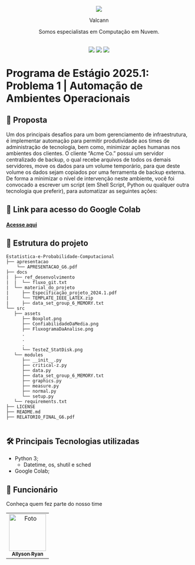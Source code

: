 <p align="center">
  <img align="center" src='[https://user-images.githubusercontent.com/54161035/200095500-d5fec4ba-c97e-4f19-9e39-6764418a736b.png](https://www.valcann.com.br/wp-content/uploads/2023/07/valcann-logo.png)' />
</p>
<p align="center">Valcann</p>
<p align="center">Somos especialistas em Computação em Nuvem.</p>

##

<p align="center">
  <img align="center" src='https://img.shields.io/badge/Status-complete-green' />
  <img align="center" src='https://img.shields.io/badge/version-1-green' />
  <img align="center" src='https://img.shields.io/badge/release%20date-abr/2023-green' />
</p>

# Programa de Estágio 2025.1: Problema 1 | Automação de Ambientes Operacionais

## 📕 Proposta

Um dos principais desafios para um bom gerenciamento de infraestrutura, é implementar automação para permitir produtividade aos times de administração de tecnologia, bem como, minimizar ações humanas nos ambientes dos clientes. O cliente “Acme Co.” possui um servidor centralizado de backup, o qual recebe arquivos de todos os demais servidores, move os dados para um volume temporário, para que deste volume os dados sejam copiados por uma ferramenta de backup externa. De forma a minimizar o nível de intervenção neste ambiente, você foi convocado a escrever um script (em Shell Script, Python ou qualquer outra tecnologia que preferir), para automatizar as seguintes ações:

## 🔗 Link para acesso do Google Colab

#### [Acesse aqui]( https://colab.research.google.com/drive/1SE8oY_u8fuBRA5dFzV2w4n7PvNyYaWeE?usp=sharing)

## 


## 📂 Estrutura do projeto

```
Estatistica-e-Probabilidade-Computacional
├── apresentacao
    └── APRESENTACAO_G6.pdf
├── docs
|  ├── ref_desenvolvimento
|  |  └── fluxo_git.txt
|  └── material_do_projeto
|     ├── Especificação_projeto_2024.1.pdf
|     └── TEMPLATE_IEEE_LATEX.zip
|     ├── data_set_group_6_MEMORY.txt
└── src
   ├── assets
      ├── Boxplot.png
      ├── ConfiabilidadeDaMedia.png
      ├── FluxogramaDaAnalise.png
      .
      .
      .
      └── TesteZ_StatDisk.png
   └── modules
      ├── __init__.py
      ├── critical-z.py
      ├── data.py
      ├── data_set_group_6_MEMORY.txt
      ├── graphics.py
      ├── measure.py
      ├── normal.py
      └── setup.py
   └── requirements.txt
├── LICENSE
├── README.md
├── RELATORIO_FINAL_G6.pdf
      

```

## 🛠️ Principais Tecnologias utilizadas

- Python 3;
  - Datetime, os, shutil e sched
- Google Colab;
  
## 🤝 Funcionário
Conheça quem fez parte do nosso time
<table>
  <tr>
    <td align="center">
      <a href="https://github.com/AllysonRyanE" title="defina o titulo do link">
        <img src="https://avatars.githubusercontent.com/u/115114528?v=4" width="100px;" alt="Foto"/><br>
        <sub>
          <b>Allyson Ryan</b>
        </sub>
      </a>
    </td>
  </tr>
</table>
